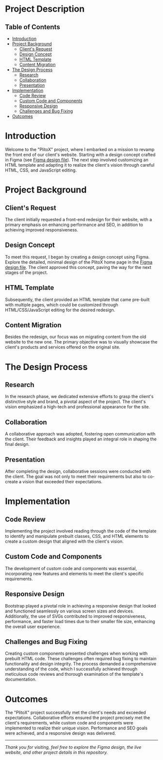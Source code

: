 # Project Description

## Table of Contents

- [Introduction](#introduction)
- [Project Background](#project-background)
  - [Client's Request](#clients-request)
  - [Design Concept](#design-concept)
  - [HTML Template](#html-template)
  - [Content Migration](#content-migration)
- [The Design Process](#the-design-process)
  - [Research](#research)
  - [Collaboration](#collaboration)
  - [Presentation](#presentation)
- [Implementation](#implementation)
  - [Code Review](#code-review)
  - [Custom Code and Components](#custom-code-and-components)
  - [Responsive Design](#responsive-design)
  - [Challenges and Bug Fixing](#challenges-and-bug-fixing)
- [Outcomes](#outcomes)

# Introduction

Welcome to the "PlitoX" project, where I embarked on a mission to revamp the front end of our client's website. Starting with a design concept crafted in Figma (see [Figma design file](figma/figma.md)). The next step involved customizing an HTML template and adapting it to realize the client's vision through careful HTML, CSS, and JavaScript editing. 

# Project Background
## Client's Request
The client initially requested a front-end redesign for their website, with a primary emphasis on enhancing performance and SEO, in addition to achieving improved responsiveness.

## Design Concept
To meet this request, I began by creating a design concept using Figma. Explore the detailed, minimal design of the PlitoX home page in the [Figma design file](figma/figma.md). The client approved this concept, paving the way for the next stages of the project.

## HTML Template
Subsequently, the client provided an HTML template that came pre-built with multiple pages, which could be customized through HTML/CSS/JavaScript editing for the desired redesign.

## Content Migration
Besides the redesign, our focus was on migrating content from the old website to the new one. The primary objective was to visually showcase the client's products and services offered on the original site.

# The Design Process

## Research
In the research phase, we dedicated extensive efforts to grasp the client's distinctive style and brand, a pivotal aspect of the project. The client's vision emphasized a high-tech and professional appearance for the site.

## Collaboration
A collaborative approach was adopted, fostering open communication with the client. Their feedback and insights played an integral role in shaping the final design.

## Presentation
After completing the design, collaborative sessions were conducted with the client. The goal was not only to meet their requirements but also to co-create a vision that exceeded their expectations.

# Implementation

## Code Review
Implementing the project involved reading through the code of the template to identify and manipulate prebuilt classes, CSS, and HTML elements to create a custom design that aligned with the client's vision.

## Custom Code and Components
The development of custom code and components was essential, incorporating new features and elements to meet the client's specific requirements.

## Responsive Design
Bootstrap played a pivotal role in achieving a responsive design that looked and functioned seamlessly on various screen sizes and devices. Additionally, the use of SVGs contributed to improved responsiveness, performance, and faster load times due to their smaller file size, enhancing the overall user experience.

## Challenges and Bug Fixing
Creating custom components presented challenges when working with prebuilt HTML code. These challenges often required bug fixing to maintain functionality and design integrity. The process demanded a comprehensive understanding of the code, which I successfully achieved through meticulous code reviews and thorough examination of the template's documentation. 

# Outcomes
The "PlitoX" project successfully met the client's needs and exceeded expectations. Collaborative efforts ensured the project precisely met the client's requirements, while custom code and components were implemented to realize their unique vision. Performance and SEO goals were achieved, and a responsive design was delivered.

---

*Thank you for visiting, feel free to explore the Figma design, the live website, and other project details in this repository.*


